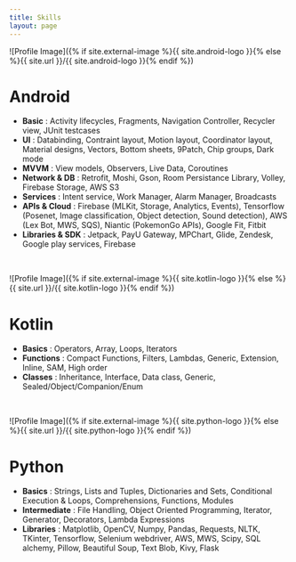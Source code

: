 ```yaml
---
title: Skills
layout: page
---
```

![Profile Image]({% if site.external-image %}{{ site.android-logo }}{% else %}{{ site.url }}/{{ site.android-logo }}{% endif %})

<h1>Android</h1>

<ul class="android-skill-list">
	<li><strong>Basic</strong> : Activity lifecycles, Fragments, Navigation Controller, Recycler view, JUnit testcases</li>
	<li><strong>UI</strong> : Databinding, Contraint layout, Motion layout, Coordinator layout, Material designs, Vectors, Bottom sheets, 9Patch, Chip groups, Dark mode</li>
  <li><strong>MVVM</strong> : View models, Observers, Live Data, Coroutines</li>
	<li><strong>Network & DB</strong> : Retrofit, Moshi, Gson, Room Persistance Library, Volley, Firebase Storage, AWS S3</li>
  <li><strong>Services</strong> : Intent service, Work Manager, Alarm Manager, Broadcasts</li>
  <li><strong>APIs & Cloud</strong> : Firebase (MLKit, Storage, Analytics, Events), Tensorflow (Posenet, Image classification, Object detection, Sound detection), AWS (Lex Bot, MWS, SQS), Niantic (PokemonGo APIs), Google Fit, Fitbit</li>
  <li><strong>Libraries & SDK</strong> : Jetpack, PayU Gateway, MPChart, Glide, Zendesk, Google play services, Firebase</li>
</ul>

<br>

![Profile Image]({% if site.external-image %}{{ site.kotlin-logo }}{% else %}{{ site.url }}/{{ site.kotlin-logo }}{% endif %})

<h1>Kotlin</h1>

<ul class="kotlin-skill-list">
	<li><strong>Basics</strong> : Operators, Array, Loops, Iterators</li>
	<li><strong>Functions</strong> : Compact Functions, Filters, Lambdas, Generic, Extension, Inline, SAM, High order</li>
	<li><strong>Classes</strong> : Inheritance, Interface, Data class, Generic, Sealed/Object/Companion/Enum</li>
</ul>

<br>

![Profile Image]({% if site.external-image %}{{ site.python-logo }}{% else %}{{ site.url }}/{{ site.python-logo }}{% endif %})

<h1>Python</h1>

<ul class="python-skill-list">
	<li><strong>Basics</strong> : Strings, Lists and Tuples, Dictionaries and Sets, Conditional Execution & Loops, Comprehensions, Functions, Modules</li>
	<li><strong>Intermediate</strong> : File Handling, Object Oriented Programming, Iterator, Generator, Decorators, Lambda Expressions</li>
	<li><strong>Libraries</strong> : Matplotlib, OpenCV, Numpy, Pandas, Requests, NLTK, TKinter, Tensorflow, Selenium webdriver, AWS, MWS, Scipy, SQL alchemy, Pillow, Beautiful Soup, Text Blob, Kivy, Flask</li>
</ul>


